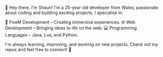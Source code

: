 👋 Hey there, I'm Shaun!
I'm a 25-year old developer from Wales, passionate about coding and building exciting projects. I specialise in:

🚗 FiveM Development – Creating immersive experiences.
🌐 Web Development – Bringing ideas to life on the web.
💻 Programming Languages – Java, Lua, and Python.

I'm always learning, improving, and working on new projects. Check out my repos and feel free to connect! 🚀
